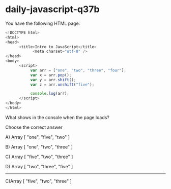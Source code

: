 # daily-javascript-q37b

You have the following HTML page: 

```javascript
<!DOCTYPE html> 
<html> 
<head> 
      <title>Intro to JavaScript</title> 
          	<meta charset="utf-8" /> 
</head> 
<body> 
      <script> 
           var arr = ["one", "two", "three", "four"]; 
           var x = arr.pop(); 
           var y = arr.shift(); 
           var z = arr.unshift("five"); 

           console.log(arr); 
      </script> 
</body> 
</html> 
```

What shows in the console when the page loads?

Choose the correct answer

A) Array [ "one", "five", "two" ]

B) Array [ "one", "two", "three" ]

C) Array [ "five", "two", "three" ]

D) Array [ "two", "three", "five" ]

----------------------------------------
C)Array [ "five", "two", "three" ]
